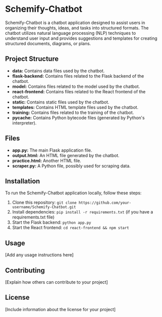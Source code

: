 # Schemify-Chatbot
Schemify-Chatbot is a chatbot application designed to assist users in organizing their thoughts, ideas, and tasks into structured formats. The chatbot utilizes natural language processing (NLP) techniques to understand user input and provides suggestions and templates for creating structured documents, diagrams, or plans.

## Project Structure

- **data:** Contains data files used by the chatbot.
- **flask-backend:** Contains files related to the Flask backend of the chatbot.
- **model:** Contains files related to the model used by the chatbot.
- **react-frontend:** Contains files related to the React frontend of the chatbot.
- **static:** Contains static files used by the chatbot.
- **templates:** Contains HTML template files used by the chatbot.
- **training:** Contains files related to the training of the chatbot.
- **__pycache__:** Contains Python bytecode files (generated by Python's interpreter).

## Files

- **app.py:** The main Flask application file.
- **output.html:** An HTML file generated by the chatbot.
- **practice.html:** Another HTML file.
- **scraper.py:** A Python file, possibly used for scraping data.

## Installation

To run the Schemify-Chatbot application locally, follow these steps:

1. Clone this repository: `git clone https://github.com/your-username/Schemify-Chatbot.git`
2. Install dependencies: `pip install -r requirements.txt` (if you have a requirements.txt file)
3. Start the Flask backend: `python app.py`
4. Start the React frontend: `cd react-frontend && npm start`

## Usage

[Add any usage instructions here]

## Contributing

[Explain how others can contribute to your project]

## License

[Include information about the license for your project]
